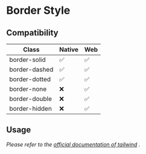 # Border Style

## Compatibility

| Class         | Native | Web |
| ------------- | ------ | --- |
| border-solid  | ✅     | ✅  |
| border-dashed | ✅     | ✅  |
| border-dotted | ✅     | ✅  |
| border-none   | ❌     | ✅  |
| border-double | ❌     | ✅  |
| border-hidden | ❌     | ✅  |

## Usage

_Please refer to the [official documentation of tailwind](https://tailwindcss.com/docs/border-style) ._
